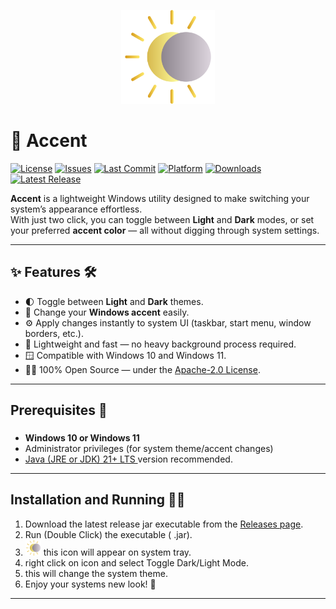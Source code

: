 
<p align="center">
  <img src="docs/images/img1.png" alt="Light Mode" width="150">
</p>

# 🌈 Accent

[![License](https://img.shields.io/github/license/kapilhadoltikar/Accent)](LICENSE) [![Issues](https://img.shields.io/github/issues/kapilhadoltikar/Accent)](https://github.com/kapilhadoltikar/Accent/issues) [![Last Commit](https://img.shields.io/github/last-commit/kapilhadoltikar/Accent)](https://github.com/kapilhadoltikar/Accent) [![Platform](https://img.shields.io/badge/platform-Windows-blue)]()
[![Downloads](https://img.shields.io/github/downloads/kapilhadoltikar/Accent/total?color=brightgreen)](https://github.com/kapilhadoltikar/Accent/releases)
[![Latest Release](https://img.shields.io/github/v/release/kapilhadoltikar/Accent?color=blue&label=latest)](https://github.com/kapilhadoltikar/Accent/releases/latest)


**Accent** is a lightweight Windows utility designed to make switching your system’s appearance effortless.  
With just two click, you can toggle between **Light** and **Dark** modes, or set your preferred **accent color** — all without digging through system settings.

---

## ✨ Features 🛠️

- 🌓 Toggle between **Light** and **Dark** themes.
- 🎨 Change your **Windows accent** easily.
- ⚙️ Apply changes instantly to system UI (taskbar, start menu, window borders, etc.).
- 💾 Lightweight and fast — no heavy background process required.
- 🪟 Compatible with Windows 10 and Windows 11.
- 🧑‍💻 100% Open Source — under the [Apache-2.0 License](LICENSE).

---

## Prerequisites 🚀 

### 

- **Windows 10 or Windows 11**  
- Administrator privileges (for system theme/accent changes)  
- <a href="https://adoptium.net/temurin/releases?version=21" target="blank"> Java (JRE or JDK) 21+ LTS </a> version recommended. 

---

## Installation and Running 🧑‍💻

1. Download the latest release jar executable from the [Releases page](https://github.com/kapilhadoltikar/Accent/releases).  
2. Run (Double Click) the executable ( .jar).
3. <img src="docs/images/img1.png" alt="Light Mode" width="25"> this icon will appear on system tray.
4. right click on icon and select Toggle Dark/Light Mode.
5. this will change the system theme. 
6. Enjoy your systems new look! 🎉

   

--- 
